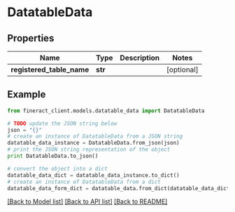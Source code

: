 # DatatableData


## Properties

Name | Type | Description | Notes
------------ | ------------- | ------------- | -------------
**registered_table_name** | **str** |  | [optional] 

## Example

```python
from fineract_client.models.datatable_data import DatatableData

# TODO update the JSON string below
json = "{}"
# create an instance of DatatableData from a JSON string
datatable_data_instance = DatatableData.from_json(json)
# print the JSON string representation of the object
print DatatableData.to_json()

# convert the object into a dict
datatable_data_dict = datatable_data_instance.to_dict()
# create an instance of DatatableData from a dict
datatable_data_form_dict = datatable_data.from_dict(datatable_data_dict)
```
[[Back to Model list]](../README.md#documentation-for-models) [[Back to API list]](../README.md#documentation-for-api-endpoints) [[Back to README]](../README.md)



